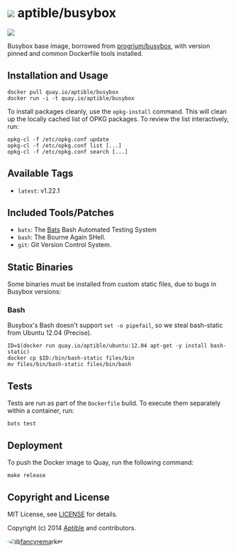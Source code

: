 # ![](https://gravatar.com/avatar/11d3bc4c3163e3d238d558d5c9d98efe?s=64) aptible/busybox

[![](https://quay.io/repository/aptible/busybox/status)](https://quay.io/repository/aptible/busybox)

Busybox base image, borrowed from [progrium/busybox](https://github.com/progrium/busybox), with version pinned and common Dockerfile tools installed.

## Installation and Usage

    docker pull quay.io/aptible/busybox
    docker run -i -t quay.io/aptible/busybox

To install packages cleanly, use the `opkg-install` command. This will clean up the locally cached list of OPKG packages. To review the list interactively, run:

    opkg-cl -f /etc/opkg.conf update
    opkg-cl -f /etc/opkg.conf list [...]
    opkg-cl -f /etc/opkg.conf search [...]

## Available Tags

* `latest`: v1.22.1

## Included Tools/Patches

* `bats`: The [Bats](https://github.com/sstephenson/bats) Bash Automated Testing System
* `bash`: The Bourne Again SHell.
* `git`: Git Version Control System.

## Static Binaries

Some binaries must be installed from custom static files, due to bugs in Busybox versions:

### Bash

Busybox's Bash doesn't support `set -o pipefail`, so we steal bash-static from Ubuntu 12.04 (Precise).

```
ID=$(docker run quay.io/aptible/ubuntu:12.04 apt-get -y install bash-static)
docker cp $ID:/bin/bash-static files/bin
mv files/bin/bash-static files/bin/bash
```

## Tests

Tests are run as part of the `Dockerfile` build. To execute them separately within a container, run:

    bats test

## Deployment

To push the Docker image to Quay, run the following command:

    make release

## Copyright and License

MIT License, see [LICENSE](LICENSE.md) for details.

Copyright (c) 2014 [Aptible](https://www.aptible.com) and contributors.

[<img src="https://s.gravatar.com/avatar/f7790b867ae619ae0496460aa28c5861?s=60" style="border-radius: 50%;" alt="@fancyremarker" />](https://github.com/fancyremarker)

